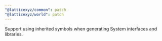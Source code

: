 ```yaml
---
"@latticexyz/common": patch
"@latticexyz/world": patch
---
```


Support using inherited symbols when generating System interfaces and libraries.
